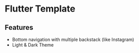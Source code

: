 # Flutter Template

## Features

- Bottom navigation with multiple backstack (like Instagram)
- Light & Dark Theme